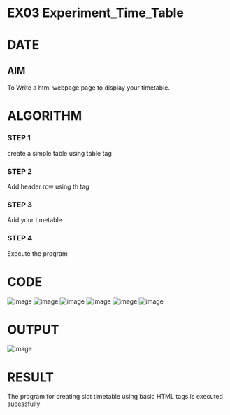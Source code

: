 # EX03 Experiment_Time_Table

# DATE 

## AIM
To Write a html webpage page to display your timetable.

# ALGORITHM
### STEP 1
create a simple table using table tag
### STEP 2
Add header row using th tag
### STEP 3
Add your timetable
### STEP 4
Execute the program

# CODE
![image](https://github.com/deepika3095/timetable/assets/151625159/e06acdd5-dd4d-499b-a4f7-2db3d3134449)
![image](https://github.com/deepika3095/timetable/assets/151625159/c8be8e04-7902-4069-96e0-184968708974)
![image](https://github.com/deepika3095/timetable/assets/151625159/570fa124-ffaf-4a9f-878b-b36852bc02c7)
![image](https://github.com/deepika3095/timetable/assets/151625159/3cc2edcf-4df9-4240-aaa9-424824cd3303)
![image](https://github.com/deepika3095/timetable/assets/151625159/e645af32-6d9b-4170-b207-065649fd380d)
![image](https://github.com/deepika3095/timetable/assets/151625159/6eaa89f2-4b02-4fea-8194-e7717d6fe551)

# OUTPUT
![image](https://github.com/deepika3095/timetable/assets/151625159/7e35e1fd-5b06-4a86-855a-54be9c4bb870)

# RESULT
The program for creating slot timetable using basic HTML tags is executed sucessfully
